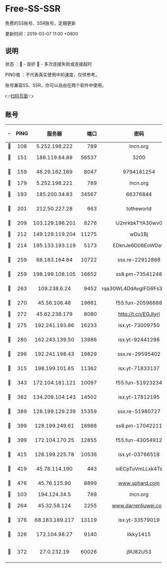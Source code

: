 # Free-SS-SSR

免费的SS账号、SSR账号，定期更新

更新时间：2019-03-07 11:00 +0800

## 说明

状态     ：🙂 - 良好 🙁 - 多次连接失败或连接超时

PING值   ：不代表真实使用中的速度，仅供参考。

账号兼容SS、SSR，你可以自由在两个软件中使用。

👉[扫码页面](https://liesauer.github.io/Free-SS-SSR/)👈

## 账号

|-|PING|服务器|端口|密码|加密方式|区域|
|:----:|:----:|:-----:|-----:|:----:|:----:|:----:|
|🙂|108|5.252.198.222|789|lncn.org|rc4|JP|
|🙂|151|188.119.64.89|56537|3200|aes-256-cfb|RU|
|🙂|159|46.29.162.169|8047|9794181254|aes-256-cfb|RU|
|🙂|179|5.252.198.221|789|lncn.org|rc4|JP|
|🙂|193|185.200.34.83|34567|66376844|aes-256-cfb|US|
|🙂|201|212.50.227.28|663|totheworld|aes-256-cfb|US|
|🙂|209|103.129.196.201|8276|lJ2nrkbkTYA30wv0|aes-256-cfb|US|
|🙂|212|149.129.119.204|11275|wDu1Bj|rc4-md5|HK|
|🙂|214|185.133.193.119|5173|EDknJe6D06EoWDaw|aes-256-cfb|US|
|🙂|259|68.183.164.84|10722|ssx.re-22912868|aes-256-cfb|US|
|🙂|259|198.199.108.105|16652|ss8.pm-73541248|aes-256-cfb|US|
|🙂|263|109.238.6.24|9452|rqa30WL4DdAvgIFG6Fs3znzTa|aes-256-cfb|FR|
|🙂|270|45.56.106.48|19661|f55.fun-20596688|aes-256-cfb|US|
|🙂|272|45.62.238.179|8080|http://t.cn/EGJIyrl|rc4-md5|CA|
|🙂|275|192.241.193.86|16233|isx.yt-73009750|aes-256-cfb|US|
|🙂|280|162.243.139.50|13986|isx.yt-92441298|aes-256-cfb|US|
|🙂|296|192.241.198.43|19829|ssx.re-29595402|aes-256-cfb|US|
|🙂|315|198.199.101.65|11362|isx.yt-71833137|aes-256-cfb|US|
|🙂|343|172.104.181.121|10097|f55.fun-51923234|aes-256-cfb|SG|
|🙂|382|134.209.104.143|14502|isx.yt-17812195|aes-256-cfb|SG|
|🙂|389|128.199.129.239|15359|ssx.re-51980727|aes-256-cfb|SG|
|🙂|399|128.199.249.61|18988|ss8.pm-17042211|aes-256-cfb|SG|
|🙂|399|172.104.170.25|12855|f55.fun-43054912|aes-256-cfb|SG|
|🙂|415|128.199.225.78|10536|isx.yt-03766518|aes-256-cfb|SG|
|🙂|419|45.76.114.190|443|oiECpTuVmLLxk4Ts|aes-256-cfb|AU|
|🙂|476|45.76.125.90|8899|www.sphard.com|aes-256-cfb|AU|
|🙂|103|194.124.34.5|789|lncn.org|rc4|JP|
|🙂|264|45.32.58.124|2255|www.darrenliuwei.com|aes-256-cfb|JP|
|🙂|376|68.183.189.217|13119|isx.yt-33579019|aes-256-cfb|SG|
|🙁|326|172.104.98.27|9140|likky1415|aes-256-cfb|JP|
|🙁|372|27.0.232.19|60026|j9U82U53|xchacha20-ietf-poly1305|HK|

